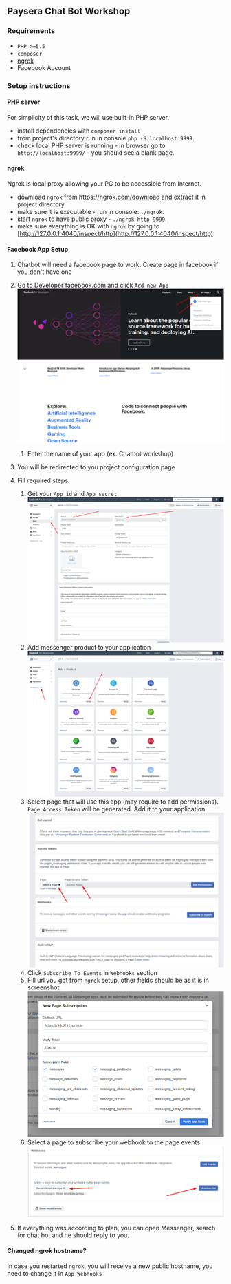 ## Paysera Chat Bot Workshop

### Requirements
 * `PHP >=5.5`
 * `composer`
 * [ngrok](https://ngrok.com/download)
 * Facebook Account
 
### Setup instructions
 
 #### PHP server
 For simplicity of this task, we will use built-in PHP server.
 * install dependencies with `composer install`
 * from project's directory run in console `php -S localhost:9999`.
 * check local PHP server is running - in browser go to `http://localhost:9999/` - you should see a blank page.
 
 #### ngrok
 Ngrok is local proxy allowing your PC to be accessible from Internet.
 * download `ngrok` from https://ngrok.com/download and extract it in project directory.
 * make sure it is executable - run in console: `./ngrok`.
 * start `ngrok` to have public proxy - `./ngrok http 9999`.
 * make sure everything is OK with `ngrok` by going to [http://127.0.0.1:4040/inspect/http](http://127.0.0.1:4040/inspect/http)

 #### Facebook App Setup
 
 1. Chatbot will need a facebook page to work. Create page in facebook if you don't have one 
 1. Go to [Developer facebook.com](https://developers.facebook.com/docs/messenger-platform) and click `Add new App`
  ![](doc/1.png)
    1. Enter the name of your app (ex. Chatbot workshop)

 1. You will be redirected to you project configuration page
 1. Fill required steps: 
    1. Get your `App id` and `App secret` ![](doc/2.png)
    1. Add messenger product to your application ![](doc/3.png)
    1. Select page that will use this app (may require to add permissions). `Page Access Token` will be generated. Add it to your application ![](doc/4.png)
    1. Click `Subscribe To Events` in `Webhooks` section
    1. Fill url you got from `ngrok` setup, other fields should be as it is in screenshot. ![](doc/5.png) 
    1. Select a page to subscribe your webhook to the page events ![](doc/6.png)
 1. If everything was according to plan, you can open Messenger, search for chat bot and he should reply to you.

 #### Changed ngrok hostname?
 In case you restarted `ngrok`, you will receive a new public hostname, you need to change it in `App Webhooks`
